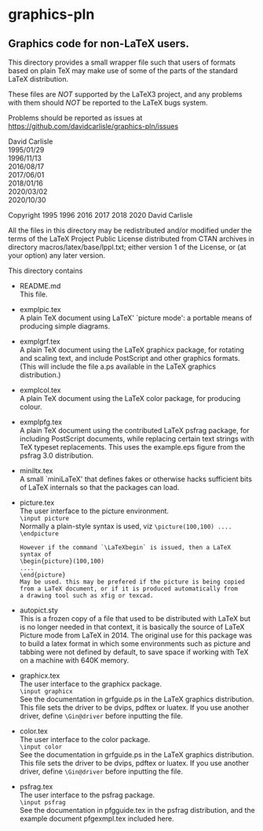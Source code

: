 # graphics-pln

## Graphics code for non-LaTeX users.

This directory provides a small wrapper file such that users of
formats based on plain TeX may make use of some of the parts of the
standard LaTeX distribution.

These files are *NOT* supported by the LaTeX3 project, and any
problems with them should *NOT* be reported to the LaTeX bugs system.

Problems should be reported as issues at
https://github.com/davidcarlisle/graphics-pln/issues


David Carlisle  
1995/01/29  
1996/11/13  
2016/08/17  
2017/06/01  
2018/01/16  
2020/03/02  
2020/10/30

Copyright 1995 1996 2016 2017 2018 2020 David Carlisle

   All the files in this directory may be redistributed and/or modified
   under the terms of the LaTeX Project Public License distributed from
   CTAN archives in directory macros/latex/base/lppl.txt; either
   version 1 of the License, or (at your option) any later version. 



This directory contains

- README.md  
  This file.

- exmplpic.tex  
      A plain TeX document using LaTeX' `picture mode': a portable
      means of producing simple diagrams.

- exmplgrf.tex  
      A plain TeX document using the LaTeX graphicx package, for
      rotating and scaling text, and include PostScript and other
      graphics formats. (This will include the file a.ps available
      in the LaTeX graphics distribution.)

- exmplcol.tex  
      A plain TeX document using the LaTeX color package, for
      producing colour.

- exmplpfg.tex  
      A plain TeX document using the contributed LaTeX psfrag package,
      for including PostScript documents, while replacing certain text
      strings with TeX typeset replacements. This uses the example.eps
      figure from the psfrag 3.0 distribution.

- miniltx.tex  
      A small `miniLaTeX' that defines fakes or otherwise hacks
      sufficient bits of LaTeX internals so that the packages can load.

- picture.tex  
      The user interface to the picture environment.  
      `\input picture`  
      Normally a plain-style syntax is used, viz
      ```
      \picture(100,100)
      ....
      \endpicture
      ```

      However if the command `\LaTeXbegin` is issued, then a LaTeX
      syntax of
      \begin{picture}(100,100)
      ....
      \end{picture}
      May be used. this may be prefered if the picture is being copied
      from a LaTeX document, or if it is produced automatically from
      a drawing tool such as xfig or texcad.

- autopict.sty  
      This is a frozen copy of a file that used to be distributed with
      LaTeX but is no longer needed in that context, it is basically
      the source of LaTeX Picture mode from LaTeX in 2014. The
      original use for this package was to build a latex format in
      which some environments such as picture and tabbing were not
      defined by default, to save space if working with TeX on a
      machine with 640K memory.


- graphicx.tex  
      The user interface to the graphicx package.  
      `\input graphicx`  
      See the documentation in grfguide.ps in the LaTeX graphics
      distribution.
      This file sets the driver to be dvips, pdftex or luatex.
      If you use another driver, define `\Gin@driver` before inputting the file.

- color.tex  
      The user interface to the color package.  
      `\input color`  
      See the documentation in grfguide.ps in the LaTeX graphics
      distribution. 
      This file sets the driver to be dvips, pdftex or luatex.
      If you use another driver, define `\Gin@driver` before inputting the file.
     

- psfrag.tex  
      The user interface to the psfrag package.  
      `\input psfrag`  
      See the documentation in pfgguide.tex in the psfrag distribution,
      and the example document pfgexmpl.tex included here.
